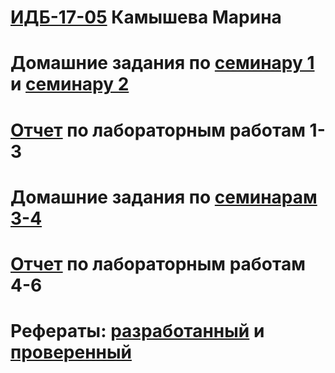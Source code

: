 # [ИДБ-17-05](https://github.com/stankin/design-part-1/wiki/list-idb-17-05) Камышева Марина
# Домашние задания по [семинару 1](https://github.com/stankin/design-part-1/wiki/sem1#%D0%9C%D0%B0%D0%B7%D0%B8%D1%82%D0%BE%D0%B2-%D0%90%D0%B9%D0%BD%D1%83%D1%80) и [семинару 2](https://github.com/stankin/design-part-1/wiki/sem2#%D0%9C%D0%B0%D0%B7%D0%B8%D1%82%D0%BE%D0%B2-%D0%90%D0%B9%D0%BD%D1%83%D1%80-%D0%9C%D0%B8%D0%BB%D0%B5%D0%BD%D0%B0-%D0%A8%D0%B5%D1%80%D0%BC%D0%B0%D1%82%D0%BE%D0%B2%D0%B0)
# [Отчет]() по лабораторным работам 1-3
# Домашние задания по [семинарам 3-4]()
# [Отчет]() по лабораторным работам 4-6
# Рефераты: [разработанный](https://github.com/stankin/design-part-1/wiki/exam06-2) и [проверенный](https://github.com/stankin/design-part-1/wiki/exam10-1)
